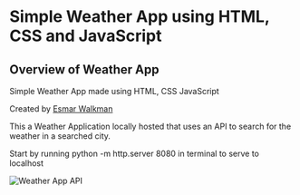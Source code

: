 # Simple Weather App using HTML, CSS and JavaScript

## Overview of Weather App

Simple Weather App made using HTML, CSS JavaScript

Created by [Esmar Walkman](https://www.linkedin.com/in/esmarwalkman/)

This a Weather Application locally hosted that uses an API to search for the weather in a searched city.

Start by running python -m http.server 8080 in terminal to serve to localhost

![Weather App API](https://ia601007.us.archive.org/13/items/theoriginalfilesofsomewindowswallpapers/bliss%20600dpi.jpg)
